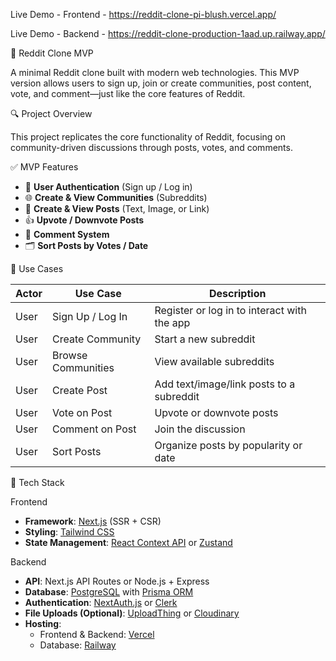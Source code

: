 
Live Demo - Frontend - https://reddit-clone-pi-blush.vercel.app/

Live Demo - Backend - https://reddit-clone-production-1aad.up.railway.app/

🧵 Reddit Clone MVP

A minimal Reddit clone built with modern web technologies. This MVP version allows users to sign up, join or create communities, post content, vote, and comment—just like the core features of Reddit.


 🔍 Project Overview

This project replicates the core functionality of Reddit, focusing on community-driven discussions through posts, votes, and comments.

✅ MVP Features

- 🔐 **User Authentication** (Sign up / Log in)
- 🌐 **Create & View Communities** (Subreddits)
- 📝 **Create & View Posts** (Text, Image, or Link)
- 👍 **Upvote / Downvote Posts**
- 💬 **Comment System**
- 🗂️ **Sort Posts by Votes / Date**



 🧠 Use Cases

| Actor | Use Case          | Description                                |
|-------|-------------------|--------------------------------------------|
| User  | Sign Up / Log In  | Register or log in to interact with the app|
| User  | Create Community  | Start a new subreddit                      |
| User  | Browse Communities| View available subreddits                  |
| User  | Create Post       | Add text/image/link posts to a subreddit   |
| User  | Vote on Post      | Upvote or downvote posts                   |
| User  | Comment on Post   | Join the discussion                        |
| User  | Sort Posts        | Organize posts by popularity or date       |



🧰 Tech Stack

 Frontend
- **Framework**: [Next.js](https://nextjs.org/) (SSR + CSR)
- **Styling**: [Tailwind CSS](https://tailwindcss.com/)
- **State Management**: [React Context API](https://reactjs.org/docs/context.html) or [Zustand](https://github.com/pmndrs/zustand)

 Backend
- **API**: Next.js API Routes or Node.js + Express
- **Database**: [PostgreSQL](https://www.postgresql.org/) with [Prisma ORM](https://www.prisma.io/)
- **Authentication**: [NextAuth.js](https://next-auth.js.org/) or [Clerk](https://clerk.dev/)
- **File Uploads (Optional)**: [UploadThing](https://uploadthing.com/) or [Cloudinary](https://cloudinary.com/)
- **Hosting**: 
  - Frontend & Backend: [Vercel](https://reddit-clone-pi-blush.vercel.app/)
  - Database: [Railway]([https://railway.app/](https://reddit-clone-production-1aad.up.railway.app/))

